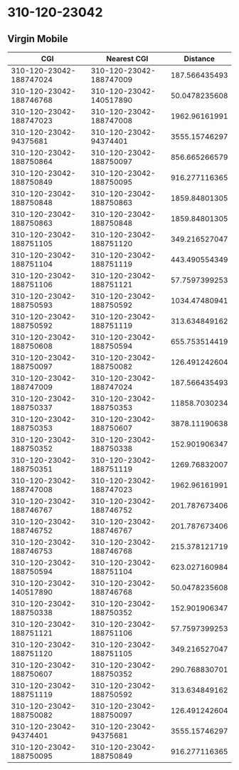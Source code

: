 # 310-120-23042
## Virgin Mobile


| CGI | Nearest CGI | Distance |
|-----|-------------|----------|
| 310-120-23042-188747024 | 310-120-23042-188747009 | 187.566435493 |
| 310-120-23042-188746768 | 310-120-23042-140517890 | 50.0478235608 |
| 310-120-23042-188747023 | 310-120-23042-188747008 | 1962.96161991 |
| 310-120-23042-94375681 | 310-120-23042-94374401 | 3555.15746297 |
| 310-120-23042-188750864 | 310-120-23042-188750097 | 856.665266579 |
| 310-120-23042-188750849 | 310-120-23042-188750095 | 916.277116365 |
| 310-120-23042-188750848 | 310-120-23042-188750863 | 1859.84801305 |
| 310-120-23042-188750863 | 310-120-23042-188750848 | 1859.84801305 |
| 310-120-23042-188751105 | 310-120-23042-188751120 | 349.216527047 |
| 310-120-23042-188751104 | 310-120-23042-188751119 | 443.490554349 |
| 310-120-23042-188751106 | 310-120-23042-188751121 | 57.7597399253 |
| 310-120-23042-188750593 | 310-120-23042-188750592 | 1034.47480941 |
| 310-120-23042-188750592 | 310-120-23042-188751119 | 313.634849162 |
| 310-120-23042-188750608 | 310-120-23042-188750594 | 655.753514419 |
| 310-120-23042-188750097 | 310-120-23042-188750082 | 126.491242604 |
| 310-120-23042-188747009 | 310-120-23042-188747024 | 187.566435493 |
| 310-120-23042-188750337 | 310-120-23042-188750353 | 11858.7030234 |
| 310-120-23042-188750353 | 310-120-23042-188750607 | 3878.11190638 |
| 310-120-23042-188750352 | 310-120-23042-188750338 | 152.901906347 |
| 310-120-23042-188750351 | 310-120-23042-188751119 | 1269.76832007 |
| 310-120-23042-188747008 | 310-120-23042-188747023 | 1962.96161991 |
| 310-120-23042-188746767 | 310-120-23042-188746752 | 201.787673406 |
| 310-120-23042-188746752 | 310-120-23042-188746767 | 201.787673406 |
| 310-120-23042-188746753 | 310-120-23042-188746768 | 215.378121719 |
| 310-120-23042-188750594 | 310-120-23042-188751104 | 623.027160984 |
| 310-120-23042-140517890 | 310-120-23042-188746768 | 50.0478235608 |
| 310-120-23042-188750338 | 310-120-23042-188750352 | 152.901906347 |
| 310-120-23042-188751121 | 310-120-23042-188751106 | 57.7597399253 |
| 310-120-23042-188751120 | 310-120-23042-188751105 | 349.216527047 |
| 310-120-23042-188750607 | 310-120-23042-188750352 | 290.768830701 |
| 310-120-23042-188751119 | 310-120-23042-188750592 | 313.634849162 |
| 310-120-23042-188750082 | 310-120-23042-188750097 | 126.491242604 |
| 310-120-23042-94374401 | 310-120-23042-94375681 | 3555.15746297 |
| 310-120-23042-188750095 | 310-120-23042-188750849 | 916.277116365 |
